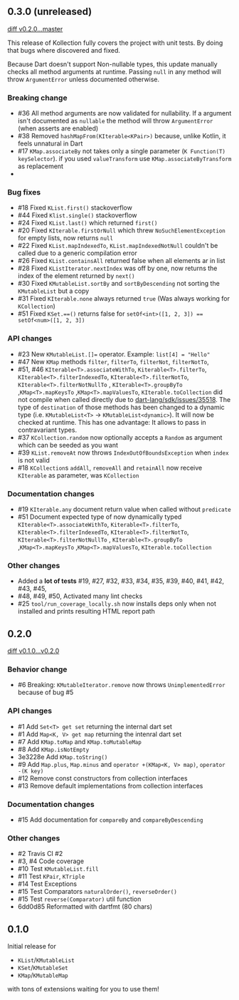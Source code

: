 ## 0.3.0 (unreleased)

[diff v0.2.0...master](https://github.com/passsy/dart_kollection/compare/v0.2.0...master)

This release of Kollection fully covers the project with unit tests.
By doing that bugs where discovered and fixed.

Because Dart doesn't support Non-nullable types, this update manually checks all method arguments at runtime. 
Passing `null` in any method will throw `ArgumentError` unless documented otherwise.

### Breaking change

- #36 All method arguments are now validated for nullability. If a argument isn't documented as `nullable` the method will throw `ArgumentError` (when asserts are enabled)
- #38 Removed `hashMapFrom(KIterable<KPair>)` because, unlike Kotlin, it feels unnatural in Dart
- #17 `KMap.associateBy` not takes only a single parameter (`K Function(T) keySelector`). if you used `valueTransform` use `KMap.associateByTransform` as replacement
- 

### Bug fixes

- #18 Fixed `KList.first()` stackoverflow
- #44 Fixed `Klist.single()` stackoverflow
- #24 Fixed `KList.last()` which returned `first()`
- #20 Fixed `KIterable.firstOrNull` which threw `NoSuchElementException` for empty lists, now returns `null`
- #22 Fixed `KList.mapIndexedTo`, `KList.mapIndexedNotNull` couldn't be called due to a generic compilation error
- #26 Fixed `KList.containsAll` returned false when all elements ar in list
- #28 Fixed `KListIterator.nextIndex` was off by one, now returns the index of the element returned by `next()`
- #30 Fixed `KMutableList.sortBy` and `sortByDescending` not sorting the `KMutableList` but a copy
- #31 Fixed `KIterable.none` always returned `true` (Was always working for `KCollection`)
- #51 Fixed `KSet.==()` returns false for `setOf<int>([1, 2, 3]) == setOf<num>([1, 2, 3])`

### API changes

- #23 New `KMutableList.[]=` operator. Example: `list[4] = "Hello"`
- #47 New `KMap` methods `filter`, `filterTo`, `filterNot`, `filterNotTo`, 
- #51, #46 `KIterable<T>.associateWithTo`, `Kiterable<T>.filterTo`, `KIterable<T>.filterIndexedTo`, `KIterable<T>.filterNotTo`, `KIterable<T>.filterNotNullTo` , `KIterable<T>.groupByTo` ,`KMap<T>.mapKeysTo` ,`KMap<T>.mapValuesTo`, `KIterable.toCollection` did not compile when called directly due to [dart-lang/sdk/issues/35518](https://github.com/dart-lang/sdk/issues/35518). The type of `destination` of those methods has been changed to a dynamic type (i.e. `KMutableList<T>` -> `KMutableList<dynamic>`). It will now be checked at runtime. This has one advantage: It allows to pass in contravariant types.
- #37 `KCollection.random` now optionally accepts a `Random` as argument which can be seeded as you want
- #39 `KList.removeAt` now throws `IndexOutOfBoundsException` when `index` is not valid
- #18 `KCollection`s `addAll`, `removeAll` and `retainAll` now receive `KIterable` as parameter, was `KCollection`

### Documentation changes

- #19 `KIterable.any` document return value when called without `predicate`
- #51 Document expected type of now dynamically typed `KIterable<T>.associateWithTo`, `Kiterable<T>.filterTo`, `KIterable<T>.filterIndexedTo`, `KIterable<T>.filterNotTo`, `KIterable<T>.filterNotNullTo` , `KIterable<T>.groupByTo` ,`KMap<T>.mapKeysTo` ,`KMap<T>.mapValuesTo`, `KIterable.toCollection` 

### Other changes

- Added a **lot of tests** #19, #27, #32, #33, #34, #35, #39, #40, #41, #42, #43, #45, 
- #48, #49, #50, Activated many lint checks 
- #25 `tool/run_coverage_locally.sh` now installs deps only when not installed and prints resulting HTML report path




## 0.2.0

[diff v0.1.0...v0.2.0](https://github.com/passsy/dart_kollection/compare/v0.1.0...v0.2.0)

### Behavior change
- #6 Breaking: `KMutableIterator.remove` now throws `UnimplementedError` because of bug #5

### API changes
- #1 Add `Set<T> get set` returning the internal dart set
- #1 Add `Map<K, V> get map` returning the intenral dart set
- #7 Add `KMap.toMap` and `KMap.toMutableMap`
- #8 Add `KMap.isNotEmpty`
- 3e3228e Add `KMap.toString()`
- #9 Add `Map.plus`, `Map.minus` and  `operator +(KMap<K, V> map)`, `operator -(K key)`
- #12 Remove const constructors from collection interfaces
- #13 Remove default implementations from collection interfaces

### Documentation changes
- #15 Add documentation for `compareBy` and `compareByDescending`

### Other changes
- #2 Travis CI #2
- #3, #4 Code coverage
- #10 Test `KMutableList.fill`
- #11 Test `KPair`, `KTriple`
- #14 Test Exceptions
- #15 Test Comparators `naturalOrder()`, `reverseOrder()`
- #15 Test `reverse(Comparator)` util function
- 6dd0d85 Reformatted with dartfmt (80 chars) 


## 0.1.0

Initial release for 

- `KList`/`KMutableList`
- `KSet`/`KMutableSet`
- `KMap`/`KMutableMap`

with tons of extensions waiting for you to use them!